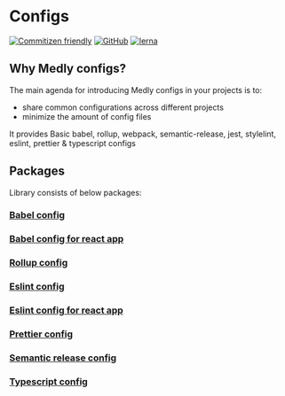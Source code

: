 # Configs

[![Commitizen friendly](https://img.shields.io/badge/commitizen-friendly-brightgreen.svg)](http://commitizen.github.io/cz-cli/)
[![GitHub](https://img.shields.io/github/license/medly/medly-components)](https://github.com/medly/medly-components/blob/master/LICENSE)
[![lerna](https://img.shields.io/badge/maintained%20with-lerna-cc00ff.svg)](https://lerna.js.org/)

## Why Medly configs?

The main agenda for introducing Medly configs in your projects is to:
 - share common configurations across different projects
 - minimize the amount of config files

It provides Basic babel, rollup, webpack, semantic-release, jest, stylelint, eslint, prettier & typescript configs

## Packages

Library consists of below packages:

### [Babel config](https://github.com/medly/configs/tree/master/packages/babel-config)

### [Babel config for react app](https://github.com/medly/configs/tree/master/packages/babel-config-react)

### [Rollup config](https://github.com/medly/configs/tree/master/packages/rollup-config)

### [Eslint config](https://github.com/medly/configs/tree/master/packages/eslint-config)

### [Eslint config for react app](https://github.com/medly/configs/tree/master/packages/eslint-config-react)

### [Prettier config](https://github.com/medly/configs/tree/master/packages/prettier-config)

### [Semantic release config](https://github.com/medly/configs/tree/master/packages/semantic-release-config)

### [Typescript config](https://github.com/medly/configs/tree/master/packages/typescript-config)
